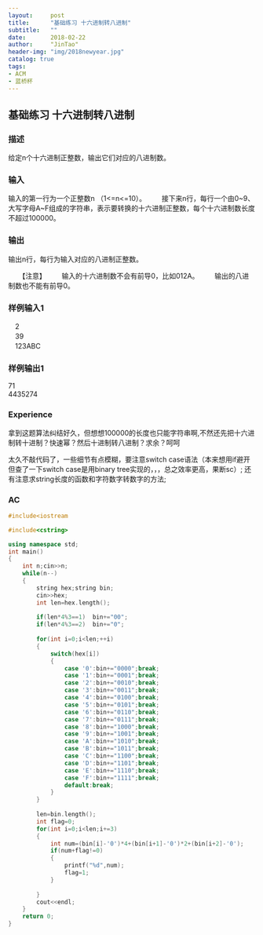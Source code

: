 ```yaml
---
layout:     post
title:      "基础练习 十六进制转八进制"
subtitle:   ""
date:       2018-02-22
author:     "JinTao"
header-img: "img/2018newyear.jpg"
catalog: true
tags:
- ACM
- 蓝桥杯
---
```


## 基础练习 十六进制转八进制

### 描述
给定n个十六进制正整数，输出它们对应的八进制数。
### 输入
输入的第一行为一个正整数n （1<=n<=10）。
　　接下来n行，每行一个由0~9、大写字母A~F组成的字符串，表示要转换的十六进制正整数，每个十六进制数长度不超过100000。
### 输出
输出n行，每行为输入对应的八进制正整数。

　　【注意】
　　输入的十六进制数不会有前导0，比如012A。
　　输出的八进制数也不能有前导0。
### 样例输入1 
　2<br>
　39<br>
　123ABC

### 样例输出1 
71<br>
4435274
### Experience
拿到这题算法纠结好久，但想想100000的长度也只能字符串啊,不然还先把十六进制转十进制？快速幂？然后十进制转八进制？求余？呵呵

太久不敲代码了，一些细节有点模糊，要注意switch case语法（本来想用if避开但查了一下switch case是用binary tree实现的，，，总之效率更高，果断sc）;
还有注意求string长度的函数和字符数字转数字的方法;
### AC
``` cpp
#include<iostream

#include<cstring>

using namespace std;
int main()
{
	int n;cin>>n;
	while(n--)
	{
		string hex;string bin;
		cin>>hex;
		int len=hex.length();
		
		if(len*4%3==1)	bin+="00";
		if(len*4%3==2) 	bin+="0";
		
		for(int i=0;i<len;++i)
		{
			switch(hex[i])
			{
				case '0':bin+="0000";break;
				case '1':bin+="0001";break;
				case '2':bin+="0010";break;
				case '3':bin+="0011";break;
				case '4':bin+="0100";break;
				case '5':bin+="0101";break;
				case '6':bin+="0110";break;
				case '7':bin+="0111";break;
				case '8':bin+="1000";break;
				case '9':bin+="1001";break;
				case 'A':bin+="1010";break;
				case 'B':bin+="1011";break;
				case 'C':bin+="1100";break;
				case 'D':bin+="1101";break;
				case 'E':bin+="1110";break;
				case 'F':bin+="1111";break;
				default:break;
			}
		}
		
		len=bin.length();
		int flag=0;
		for(int i=0;i<len;i+=3)
		{
			int num=(bin[i]-'0')*4+(bin[i+1]-'0')*2+(bin[i+2]-'0');
			if(num+flag!=0)
			{
				printf("%d",num);
				flag=1;
			}
			
		}
		cout<<endl;
	}
	return 0;
}
```

